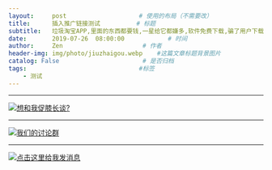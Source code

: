 ```yaml
---
layout:     post                    # 使用的布局（不需要改）
title:      插入推广链接测试          # 标题
subtitle:   垃圾淘宝APP,里面的东西都要钱,一星给它都嫌多,软件免费下载,骗了用户下载,使用过程中不断引导用户充钱,简直是个无底洞!   #副标题
date:       2019-07-26  08:00:00            # 时间
author:     Zen                      # 作者
header-img: img/photo/jiuzhaigou.webp    #这篇文章标题背景图片
catalog: False                       # 是否归档
tags:                               #标签
    - 测试
---
```

----


<a target="_blank" href="http://wpa.qq.com/msgrd?v=3&uin=&site=qq&menu=yes"><img border="0" src="http://wpa.qq.com/pa?p=2::51" alt="想和我促膝长谈?" title="想和我促膝长谈?"/></a>

----


<a target="_blank" href="//shang.qq.com/wpa/qunwpa?idkey=d93d93d9ef6283606079a3f2831ae195f0950ccb275a18b222dd221cdf5a4e33"><img border="0" src="//pub.idqqimg.com/wpa/images/group.png" alt="我们的讨论群" title="win-dou-si"></a>

----

<a target="_blank" href="http://wpa.qq.com/msgrd?v=3&uin=578779391&site=qq&menu=yes"><img border="0" src="http://wpa.qq.com/pa?p=2:578779391:51" alt="点击这里给我发消息" title="点击这里给我发消息"/></a>
